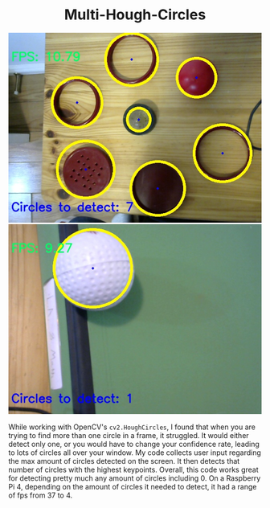<div align="center">

# Multi-Hough-Circles

</div>

<p align="center">
  <img src="https://github.com/AydenBravender/Multi-Hough-Circles/blob/main/image1.jpg?raw=true" alt="img1">
  <img src="https://github.com/AydenBravender/Multi-Hough-Circles/blob/main/image2.jpg?raw=true" alt="img2">
</p>

While working with OpenCV's `cv2.HoughCircles`, I found that when you are trying to find more than one circle in a frame, it struggled. It would either detect only one, or you would have to change your confidence rate, leading to lots of circles all over your window. My code collects user input regarding the max amount of circles detected on the screen. It then detects that number of circles with the highest keypoints. Overall, this code works great for detecting pretty much any amount of circles including 0. On a Raspberry Pi 4, depending on the amount of circles it needed to detect, it had a range of fps from 37 to 4.

